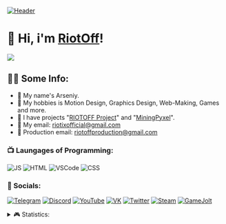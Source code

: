 [![Header](https://cdn.discordapp.com/attachments/979075441690284058/1039489474612183131/riotoff_discord_banner.gif)](https://riotoff.bio.link)

# 💫 Hi, i'm [RiotOff](https://www.youtube.com/@RiotOffx)!

![](https://komarev.com/ghpvc/?username=RIOTOFF)

## 👨‍💻 Some Info:
- 🍕 My name's Arseniy.
- 🍩 My hobbies is Motion Design, Graphics Design, Web-Making, Games and more.
- 🍪 I have projects "[RIOTOFF Project](https://riotoff.ml)" and "[MiningPyxel](https://miningpyxel.ga/)".
- 🥪 My email: riotixofficial@gmail.com
- 🌭 Production email: riotoffproduction@gmail.com

### 📺 Laungages of Programming:

![JS](https://img.shields.io/badge/-JS-090909?style=for-the-badge&logo=javascript)
![HTML](https://img.shields.io/badge/-HTML-090909?style=for-the-badge&logo=html5)
![VSCode](https://img.shields.io/badge/-VSCode-090909?style=for-the-badge&logo=VisualStudio&logoColor=00B6FF)
![CSS](https://img.shields.io/badge/-CSS-090909?style=for-the-badge&logo=CSS3&logoColor=008CFF)

<!-- SOCIALS:START -->
### 🍫 Socials:

[![Telegram](https://img.shields.io/badge/-Telegram-090909?style=for-the-badge&logo=Telegram)](https://t.me/riotoffchannel)
[![Discord](https://img.shields.io/badge/-Discord-090909?style=for-the-badge&logo=Discord)](https://dsc.gg/riotoff)
[![YouTube](https://img.shields.io/badge/-YouTube-090909?style=for-the-badge&logo=YouTube&logoColor=E50000)](https://youtube.com/@RiotOffX)
[![VK](https://img.shields.io/badge/-VK-090909?style=for-the-badge&logo=VK&logoColor=008CFF)](https://vk.com/riotoff)
[![Twitter](https://img.shields.io/badge/-Twitter-090909?style=for-the-badge&logo=Twitter&logoColor=008CFF)](https://twitter.com/riotoff)
[![Steam](https://img.shields.io/badge/-Steam-090909?style=for-the-badge&logo=Steam&logoColor=0050FF)](https://steamcommunity.com/profiles/76561199382745603/)
[![GameJolt](https://img.shields.io/badge/-Gamejolt-090909?style=for-the-badge&logo=Gamejolt&logoColor=A5FF00)](https://gamejolt.com/@RiotOff)
<!-- SOCIALS:END -->

<!-- STATS:START -->
<details>
  <summary>🎮 Statistics:</summary>
   <img align="left" alt="codeSTACKr's GitHub Stats" src="https://github-readme-stats.vercel.app/api/top-langs/?username=RIOTOFF&langs_count=8&layout=compact" />
    <img align="left" alt="codeSTACKr's GitHub Stats" src="https://github-readme-stats.vercel.app/api?username=RIOTOFF&show_icons=true" />
</details>
<!-- STATS:END -->

<!-- LINKS:START -->
[Web-Site]: https://riotoff.ml
[Bio-Link]: https://riotoff.bio.link
[VK]: https://vk.com/riotoff
[Discord Server]: https://dsc.gg/riotoff
<!-- LINKS:END -->
